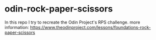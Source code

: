 # odin-rock-paper-scissors
In this repo I try to recreate the Odin Project's RPS challenge. 
more information: https://www.theodinproject.com/lessons/foundations-rock-paper-scissors
